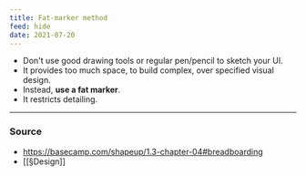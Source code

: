 ```yaml
---
title: Fat-marker method
feed: hide
date: 2021-07-20
---
```


- Don't use good drawing tools or regular pen/pencil to sketch your UI. 
- It provides too much space, to build complex, over specified visual design. 
- Instead, **use a fat marker**. 
- It restricts detailing. 


--- 
### Source
- https://basecamp.com/shapeup/1.3-chapter-04#breadboarding
- [[§Design]]